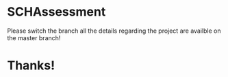 # SCHAssessment

Please switch the branch all the details regarding the project are availble on the master branch!

# Thanks!
